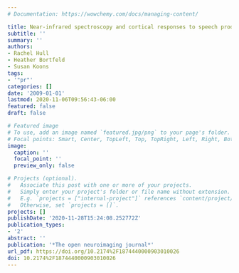 ```yaml
---
# Documentation: https://wowchemy.com/docs/managing-content/

title: Near-infrared spectroscopy and cortical responses to speech production
subtitle: ''
summary: ''
authors:
- Rachel Hull
- Heather Bortfeld
- Susan Koons
tags:
- '"pr"'
categories: []
date: '2009-01-01'
lastmod: 2020-11-06T09:56:43-06:00
featured: false
draft: false

# Featured image
# To use, add an image named `featured.jpg/png` to your page's folder.
# Focal points: Smart, Center, TopLeft, Top, TopRight, Left, Right, BottomLeft, Bottom, BottomRight.
image:
  caption: ''
  focal_point: ''
  preview_only: false

# Projects (optional).
#   Associate this post with one or more of your projects.
#   Simply enter your project's folder or file name without extension.
#   E.g. `projects = ["internal-project"]` references `content/project/deep-learning/index.md`.
#   Otherwise, set `projects = []`.
projects: []
publishDate: '2020-11-28T15:24:08.252772Z'
publication_types:
- '2'
abstract: ''
publication: '*The open neuroimaging journal*'
url_pdf: https://doi.org/10.2174%2F1874440000903010026
doi: 10.2174%2F1874440000903010026
---
```

